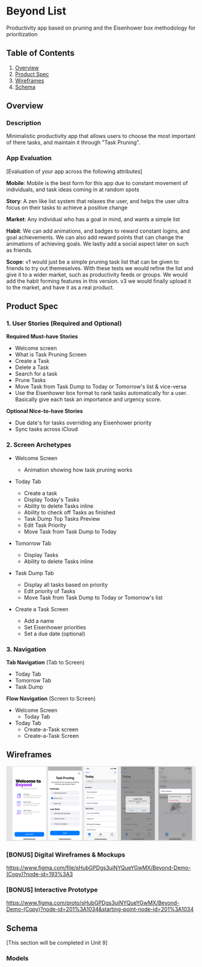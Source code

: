 
# Beyond List
Productivity app based on pruning and the Eisenhower box methodology for prioritization

## Table of Contents
1. [Overview](#Overview)
1. [Product Spec](#Product-Spec)
1. [Wireframes](#Wireframes)
2. [Schema](#Schema)

## Overview
### Description
Minimalistic productivity app that allows users to choose the most important of there tasks, and maintain it through "Task Pruning".

### App Evaluation
[Evaluation of your app across the following attributes]

**Mobile**: Mobile is the best form for this app due to constant movement of individuals, and task ideas coming in at random spots

**Story**: A zen like list system that relaxes the user, and helps the user ultra focus on their tasks to achieve a positive change

**Market**: Any individual who has a goal in mind, and wants a simple list

**Habit**: We can add animations, and badges to reward constant logins, and goal achievements. We can also add reward points that can change the animations of achieving goals. We lastly add a social aspect later on such as friends.

**Scope**: v1 would just be a simple pruning task list that can be given to friends to try out themeselves. With these tests we would refine the list and give it to a wider market, such as productivity feeds or groups. We would add the habit forming features in this version. v3 we would finally upload it to the market, and have it as a real product.

## Product Spec

### 1. User Stories (Required and Optional)

**Required Must-have Stories**

* Welcome screen
* What is Task Pruning Screen
* Create a Task
* Delete a Task
* Search for a task
* Prune Tasks
* Move Task from Task Dump to Today or Tomorrow's list & vice-versa
* Use the Eisenhower box format to rank tasks automatically for a user. Basically give each task an importance and urgency score.

**Optional Nice-to-have Stories**

* Due date's for tasks overriding any Eisenhower priority
* Sync tasks across iCloud

### 2. Screen Archetypes
* Welcome Screen
   * Animation showing how task pruning works

* Today Tab
   * Create a task
   * Display Today's Tasks
   * Ability to delete Tasks inline
   * Ability to check off Tasks as finished
   * Task Dump Top Tasks Preview
   * Edit Task Priority 
   * Move Task from Task Dump to Today
* Tomorrow Tab
   * Display Tasks
   * Ability to delete Tasks inline
* Task Dump Tab
   * Display all tasks based on priority
   * Edit priority of Tasks
   * Move Task from Task Dump to Today or Tomorrow's list
 * Create a Task Screen
   * Add a name
   * Set Eisenhower priorities   
   * Set a due date (optional)

### 3. Navigation

**Tab Navigation** (Tab to Screen)

* Today Tab
* Tomorrow Tab
* Task Dump

**Flow Navigation** (Screen to Screen)

* Welcome Screen
   * Today Tab
* Today Tab
   * Create-a-Task screen
   * Create-a-Task Screen

## Wireframes
<img src="https://raw.githubusercontent.com/mata-m/mata-m_public/main/Beyond.png" width=600>

### [BONUS] Digital Wireframes & Mockups
https://www.figma.com/file/sHubGPDgs3uiNYQueYGwMX/Beyond-Demo-(Copy)?node-id=193%3A3

### [BONUS] Interactive Prototype
https://www.figma.com/proto/sHubGPDgs3uiNYQueYGwMX/Beyond-Demo-(Copy)?node-id=201%3A1034&starting-point-node-id=201%3A1034

## Schema 
[This section will be completed in Unit 9]
### Models

